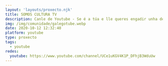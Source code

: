 ```yaml
---
layout: 'layouts/proxecto.njk'
title: SOMOS CULTURA TV
description: Canle de Youtube - Se é a túa e lle queres engadir unha descripción e etiquetas, ponte en contacto con nós.
img: /img/comunidade/galegotube.webp
date: 2020-10-12 12:32:40
platform: youtube
type: proxecto
tags:
  - youtube
redes:
  youtube: https://www.youtube.com/channel/UCe1uKGV4K1P_DFhjB3WduUw
---
```



